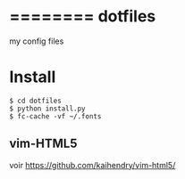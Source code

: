 ========
dotfiles
========

my config files 

Install
========

```
$ cd dotfiles
$ python install.py
$ fc-cache -vf ~/.fonts
```

vim-HTML5
----------

voir https://github.com/kaihendry/vim-html5/
